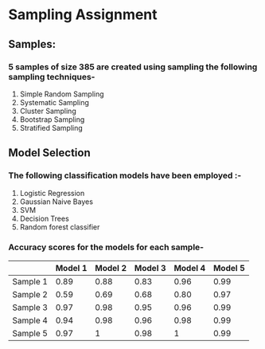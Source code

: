 # Sampling Assignment
## Samples:
### 5 samples of size 385 are created using sampling the following sampling techniques-
1. Simple Random Sampling
2. Systematic Sampling
3. Cluster Sampling
4. Bootstrap Sampling
5. Stratified Sampling
## Model Selection
### The following classification models have been employed :-
1. Logistic Regression
2. Gaussian Naive Bayes
3. SVM
4. Decision Trees
5. Random forest classifier

### Accuracy scores for the models for each sample-
|          | Model 1 | Model 2 | Model 3 | Model 4 | Model 5 |
| ------   | ------ | ------- | ------- | ------- | ------- |
| Sample 1 | 0.89   | 0.88  | 0.83  |   0.96   |    0.99    |
| Sample 2 | 0.59   | 0.69  | 0.68  |   0.80   |    0.97    |
| Sample 3 | 0.97   | 0.98  | 0.95  |   0.96   |    0.99    |
| Sample 4 | 0.94   | 0.98  | 0.96  |   0.98   |    0.99    |
| Sample 5 | 0.97   | 1     | 0.98  |   1      |    0.99    |

